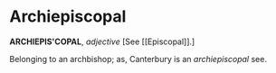 # Archiepiscopal

**ARCHIEPIS'COPAL**, _adjective_ \[See [[Episcopal]].\]

Belonging to an archbishop; as, Canterbury is an _archiepiscopal_ see.